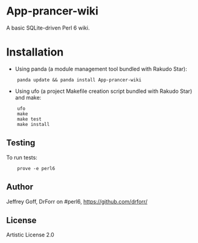App-prancer-wiki
=======

A basic SQLite-driven Perl 6 wiki.

Installation
============

* Using panda (a module management tool bundled with Rakudo Star):

```
    panda update && panda install App-prancer-wiki
```

* Using ufo (a project Makefile creation script bundled with Rakudo Star) and make:

```
    ufo                    
    make
    make test
    make install
```

## Testing

To run tests:

```
    prove -e perl6
```

## Author

Jeffrey Goff, DrForr on #perl6, https://github.com/drforr/

## License

Artistic License 2.0
